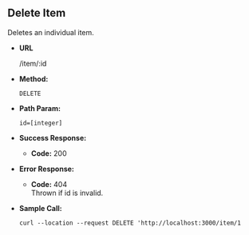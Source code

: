 **Delete Item**
----
Deletes an individual item.

* **URL**

  /item/:id


* **Method:**

  `DELETE`


* **Path Param:**

  `id=[integer]`


* **Success Response:**

    * **Code:** 200 <br />


* **Error Response:**

    * **Code:** 404 <br/>
  Thrown if id is invalid. 


* **Sample Call:**

  `curl --location --request DELETE 'http://localhost:3000/item/1`